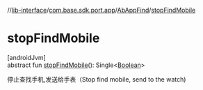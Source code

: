 //[lib-interface](../../../index.md)/[com.base.sdk.port.app](../index.md)/[AbAppFind](index.md)/[stopFindMobile](stop-find-mobile.md)

# stopFindMobile

[androidJvm]\
abstract fun [stopFindMobile](stop-find-mobile.md)(): Single&lt;[Boolean](https://kotlinlang.org/api/latest/jvm/stdlib/kotlin/-boolean/index.html)&gt;

停止查找手机,发送给手表（Stop find mobile, send to the watch)
